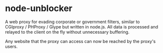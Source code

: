 # node-unblocker

A web proxy for evading corporate or government filters, similar to CGIproxy / PHProxy / Glype but 
written in node.js. All data is processed and relayed to the client on the fly without unnecessary 
buffering.

Any website that the proxy can access can now be reached by the proxy's users.



